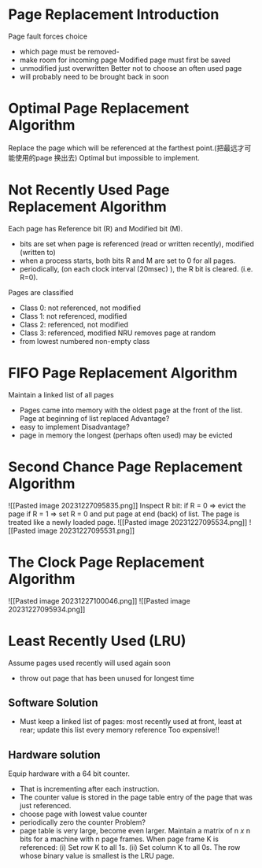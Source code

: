 # Page Replacement Introduction
Page fault forces choice 
- which page must be removed- 
- make room for incoming page
Modified page must first be saved
- unmodified just overwritten
Better not to choose an often used page
- will probably need to be brought back in soon
# Optimal Page Replacement Algorithm
Replace the page which will be referenced at the farthest point.(把最远才可能使用的page 换出去)
Optimal but impossible to implement.
# Not Recently Used Page Replacement Algorithm

Each page has Reference bit (R) and Modified bit (M).
- bits are set when page is referenced (read or written recently), modified (written to)
- when a process starts, both bits R and M are set to 0 for all pages.
- periodically, (on each clock interval (20msec) ), the R bit is cleared. (i.e. R=0).

Pages are classified
- Class 0: not referenced, not modified
- Class 1: not referenced, modified
- Class 2: referenced, not modified
- Class 3: referenced, modified
NRU removes page at random
- from lowest numbered non-empty class

# FIFO Page Replacement Algorithm
Maintain a linked list of all pages 
- Pages came into memory with the oldest page at the front of the list.
Page at beginning of list replaced
Advantage?
- easy to implement
Disadvantage?
- page in memory the longest (perhaps often used) may be evicted







# Second Chance Page Replacement Algorithm
![[Pasted image 20231227095835.png]]
Inspect R bit:
    if R = 0 => evict the page
    if R = 1 => set R = 0 and put page at end (back) of list. The page is treated like a newly loaded page.
![[Pasted image 20231227095534.png]]
![[Pasted image 20231227095531.png]]
# The Clock Page Replacement Algorithm
![[Pasted image 20231227100046.png]]
![[Pasted image 20231227095934.png]]

# Least Recently Used (LRU)
Assume pages used recently will used again soon
- throw out page that has been unused for longest time
## Software Solution
- Must keep a linked list of pages: most recently used at front, least at rear; update this list every memory reference  Too expensive!!
## Hardware solution
Equip hardware with a 64 bit counter. 
- That is incrementing after each instruction. 
- The counter value is stored in the page table entry of  the page that was just referenced.
- choose page with lowest value counter
- periodically zero the counter
Problem? 
- page table is very large, become even larger.
Maintain a matrix of n *x* n bits for a machine with n page frames. 
 When page frame K is referenced:
     (i)  Set row K to all 1s.
     (ii) Set column K to all 0s.
 The row whose binary value is smallest is the LRU page.


